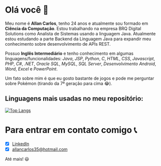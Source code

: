 # Olá você 👋

Meu nome é **Allan Carlos**, tenho 24 anos e atualmente sou formado em **Ciência da Computação**. Estou trabalhando na empresa BRQ Digital Solutions como Analista de Sistemas usando a linguagem Java. Atualmente estou estudando a parte Backend da Linguagem Java para expandir meu conhecimento sobre desenvolvimento de APIs REST.

Possuo **Inglês Intermediário** e tenho conhecimento em algumas linguagens/funcionalidades: *Java*, *JSP*, *Python*, *C*, *HTML*, *CSS*, *Javascript*, *PHP*, *C#*, *.NET*, *Oracle SQL*, *MySQL*, *SQL Server*, *Desenvolvimento Android*, *Word*, *Excel* e *PowerPoint*. 

Um fato sobre mim é que eu gosto bastante de jogos e pode me perguntar sobre Pokémon (tirando da 7ª geração para cima 😂).

## Linguagens mais usadas no meu repositório:

[![Top Langs](https://github-readme-stats.vercel.app/api/top-langs/?username=allan542)](https://github.com/anuraghazra/github-readme-stats)

# Para entrar em contato comigo 📞
 - [x] [LinkedIn](https://www.linkedin.com/in/allan-silva-50961815a/)
 - [x] allancarlos35@hotmail.com
 
 Até mais! :smiley:
